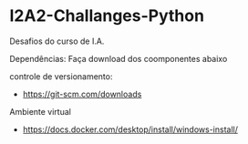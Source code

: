 # I2A2-Challanges-Python
Desafios do curso de I.A.


Dependências:
Faça download dos coomponentes abaixo 

controle de versionamento:
- https://git-scm.com/downloads

Ambiente virtual 
- https://docs.docker.com/desktop/install/windows-install/
